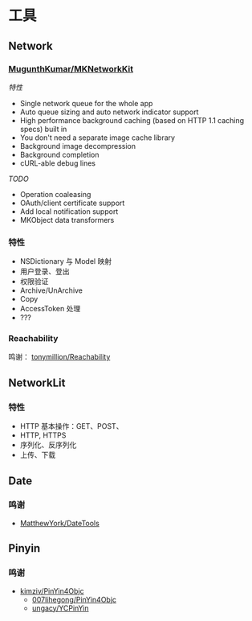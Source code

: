 # 工具


## Network

### [MugunthKumar/MKNetworkKit](https://github.com/MugunthKumar/MKNetworkKit)

*特性*

* Single network queue for the whole app
* Auto queue sizing and auto network indicator support
* High performance background caching (based on HTTP 1.1 caching specs) built in
* You don't need a separate image cache library
* Background image decompression
* Background completion
* cURL-able debug lines

*TODO*

* Operation coaleasing
* OAuth/client certificate support
* Add local notification support
* MKObject data transformers

### 特性

* NSDictionary 与 Model 映射
* 用户登录、登出
* 权限验证
* Archive/UnArchive
* Copy
* AccessToken 处理
* ???

### Reachability

鸣谢： [tonymillion/Reachability](https://github.com/tonymillion/Reachability)

## NetworkLit


### 特性

* HTTP 基本操作：GET、POST、
* HTTP, HTTPS
* 序列化、反序列化
* 上传、下载

## Date

### 鸣谢

* [MatthewYork/DateTools](https://github.com/MatthewYork/DateTools)

## Pinyin


### 鸣谢

* [kimziv/PinYin4Objc](https://github.com/kimziv/PinYin4Objc)
	- [007lihegong/PinYin4Objc](https://github.com/007lihegong/PinYin4Objc)
	- [ungacy/YCPinYin](https://github.com/ungacy/YCPinYin)
